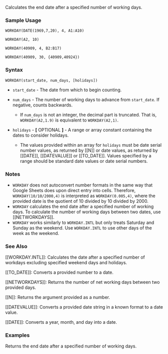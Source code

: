 Calculates the end date after a specified number of working days.

### Sample Usage

`WORKDAY(DATE(1969,7,20), 4, A1:A10)`

`WORKDAY(A2, 10)`

`WORKDAY(40909, 4, B2:B17)`

`WORKDAY(40909, 30, {40909,40924})`

### Syntax

`WORKDAY(start_date, num_days, [holidays])`

* `start_date` - The date from which to begin counting.
* `num_days` - The number of working days to advance from `start_date`. If negative, counts backwards.

  + If `num_days` is not an integer, the decimal part is truncated. That is, `WORKDAY(A2,1.9)` is equivalent to `WORKDAY(A2,1)`.
* `holidays` - **[** OPTIONAL **]** - A range or array constant containing the dates to consider holidays.
  + The values provided within an array for `holidays` must be date serial number values, as returned by [[N]] or date values, as returned by [[DATE]], [[DATEVALUE]] or [[TO_DATE]]. Values specified by a range should be standard date values or date serial numbers.

### Notes

* `WORKDAY` does not autoconvert number formats in the same way that Google Sheets does upon direct entry into cells. Therefore, `WORKDAY(10/10/2000,4)` is interpreted as `WORKDAY(0.005,4)`, where the provided date is the quotient of 10 divided by 10 divided by 2000.
* `WORKDAY` calculates the end date after a specified number of working days. To calculate the number of working days between two dates, use [[NETWORKDAYS]].
* `WORKDAY` works similarly to `WORKDAY.INTL` but only treats Saturday and Sunday as the weekend. Use `WORKDAY.INTL` to use other days of the week as the weekend.

### See Also

[[WORKDAY.INTL]]: Calculates the date after a specified number of workdays excluding specified weekend days and holidays.

[[TO_DATE]]: Converts a provided number to a date.

[[NETWORKDAYS]]: Returns the number of net working days between two provided days.

[[N]]: Returns the argument provided as a number.

[[DATEVALUE]]: Converts a provided date string in a known format to a date value.

[[DATE]]: Converts a year, month, and day into a date.

### Examples

Returns the end date after a specified number of working days.